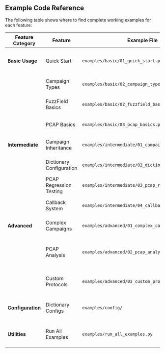 
## Example Code Reference

The following table shows where to find complete working examples for each feature:

| Feature Category | Feature | Example File | Description |
|------------------|---------|--------------|-------------|
| **Basic Usage** | Quick Start | `examples/basic/01_quick_start.py` | Simple campaign setup and execution |
| | Campaign Types | `examples/basic/02_campaign_types.py` | Different campaign configurations |
| | FuzzField Basics | `examples/basic/02_fuzzfield_basics.py` | Field-level configuration examples |
| | PCAP Basics | `examples/basic/03_pcap_basics.py` | Basic PCAP output and analysis |
| **Intermediate** | Campaign Inheritance | `examples/intermediate/01_campaign_inheritance.py` | Creating campaign hierarchies |
| | Dictionary Configuration | `examples/intermediate/02_dictionary_config.py` | Advanced dictionary management |
| | PCAP Regression Testing | `examples/intermediate/03_pcap_regression.py` | PCAP-based fuzzing and regression |
| | Callback System | `examples/intermediate/04_callback_basics.py` | Implementing campaign callbacks |
| **Advanced** | Complex Campaigns | `examples/advanced/01_complex_campaigns.py` | Multi-layer, multi-target campaigns |
| | PCAP Analysis | `examples/advanced/02_pcap_analysis.py` | Advanced PCAP processing and layer extraction |
| | Custom Protocols | `examples/advanced/03_custom_protocols.py` | Define and fuzz custom Scapy protocols |
| **Configuration** | Dictionary Configs | `examples/config/` | User dictionary and mapping configurations |
| **Utilities** | Run All Examples | `examples/run_all_examples.py` | Script to execute all example campaigns |
